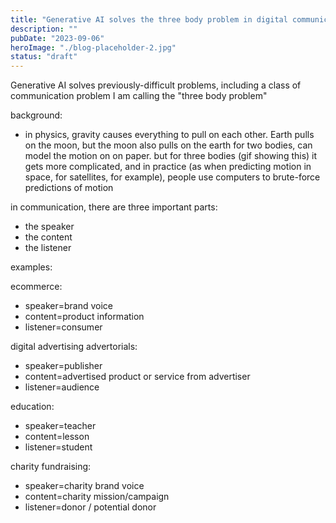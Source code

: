 ```yaml
---
title: "Generative AI solves the three body problem in digital communication"
description: ""
pubDate: "2023-09-06"
heroImage: "./blog-placeholder-2.jpg"
status: "draft"
---
```


Generative AI solves previously-difficult problems, including a class of communication problem I am calling the "three body problem"

background:
- in physics, gravity causes everything to pull on each other.  Earth pulls on the moon, but the moon also pulls on the earth
  for two bodies, can model the motion on on paper.  but for three bodies (gif showing this) it gets more complicated, and in practice (as when predicting motion in space, for satellites, for example), people use computers to brute-force predictions of motion

in communication, there are three important parts:
- the speaker
- the content
- the listener


examples:

ecommerce:
- speaker=brand voice
- content=product information
- listener=consumer


digital advertising advertorials:
- speaker=publisher
- content=advertised product or service from advertiser
- listener=audience

education:
- speaker=teacher
- content=lesson
- listener=student

charity fundraising:
- speaker=charity brand voice
- content=charity mission/campaign
- listener=donor / potential donor





